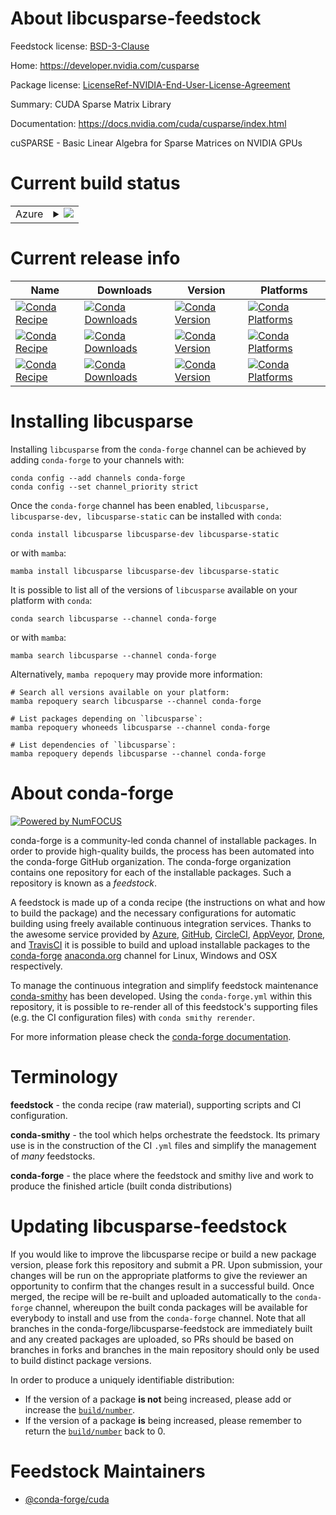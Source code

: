 About libcusparse-feedstock
===========================

Feedstock license: [BSD-3-Clause](https://github.com/conda-forge/libcusparse-feedstock/blob/main/LICENSE.txt)

Home: https://developer.nvidia.com/cusparse

Package license: [LicenseRef-NVIDIA-End-User-License-Agreement](https://docs.nvidia.com/cuda/eula/index.html)

Summary: CUDA Sparse Matrix Library

Documentation: https://docs.nvidia.com/cuda/cusparse/index.html

cuSPARSE - Basic Linear Algebra for Sparse Matrices on NVIDIA GPUs


Current build status
====================


<table>
    
  <tr>
    <td>Azure</td>
    <td>
      <details>
        <summary>
          <a href="https://dev.azure.com/conda-forge/feedstock-builds/_build/latest?definitionId=19079&branchName=main">
            <img src="https://dev.azure.com/conda-forge/feedstock-builds/_apis/build/status/libcusparse-feedstock?branchName=main">
          </a>
        </summary>
        <table>
          <thead><tr><th>Variant</th><th>Status</th></tr></thead>
          <tbody><tr>
              <td>linux_64</td>
              <td>
                <a href="https://dev.azure.com/conda-forge/feedstock-builds/_build/latest?definitionId=19079&branchName=main">
                  <img src="https://dev.azure.com/conda-forge/feedstock-builds/_apis/build/status/libcusparse-feedstock?branchName=main&jobName=linux&configuration=linux%20linux_64_" alt="variant">
                </a>
              </td>
            </tr><tr>
              <td>linux_aarch64</td>
              <td>
                <a href="https://dev.azure.com/conda-forge/feedstock-builds/_build/latest?definitionId=19079&branchName=main">
                  <img src="https://dev.azure.com/conda-forge/feedstock-builds/_apis/build/status/libcusparse-feedstock?branchName=main&jobName=linux&configuration=linux%20linux_aarch64_" alt="variant">
                </a>
              </td>
            </tr><tr>
              <td>win_64</td>
              <td>
                <a href="https://dev.azure.com/conda-forge/feedstock-builds/_build/latest?definitionId=19079&branchName=main">
                  <img src="https://dev.azure.com/conda-forge/feedstock-builds/_apis/build/status/libcusparse-feedstock?branchName=main&jobName=win&configuration=win%20win_64_" alt="variant">
                </a>
              </td>
            </tr>
          </tbody>
        </table>
      </details>
    </td>
  </tr>
</table>

Current release info
====================

| Name | Downloads | Version | Platforms |
| --- | --- | --- | --- |
| [![Conda Recipe](https://img.shields.io/badge/recipe-libcusparse-green.svg)](https://anaconda.org/conda-forge/libcusparse) | [![Conda Downloads](https://img.shields.io/conda/dn/conda-forge/libcusparse.svg)](https://anaconda.org/conda-forge/libcusparse) | [![Conda Version](https://img.shields.io/conda/vn/conda-forge/libcusparse.svg)](https://anaconda.org/conda-forge/libcusparse) | [![Conda Platforms](https://img.shields.io/conda/pn/conda-forge/libcusparse.svg)](https://anaconda.org/conda-forge/libcusparse) |
| [![Conda Recipe](https://img.shields.io/badge/recipe-libcusparse--dev-green.svg)](https://anaconda.org/conda-forge/libcusparse-dev) | [![Conda Downloads](https://img.shields.io/conda/dn/conda-forge/libcusparse-dev.svg)](https://anaconda.org/conda-forge/libcusparse-dev) | [![Conda Version](https://img.shields.io/conda/vn/conda-forge/libcusparse-dev.svg)](https://anaconda.org/conda-forge/libcusparse-dev) | [![Conda Platforms](https://img.shields.io/conda/pn/conda-forge/libcusparse-dev.svg)](https://anaconda.org/conda-forge/libcusparse-dev) |
| [![Conda Recipe](https://img.shields.io/badge/recipe-libcusparse--static-green.svg)](https://anaconda.org/conda-forge/libcusparse-static) | [![Conda Downloads](https://img.shields.io/conda/dn/conda-forge/libcusparse-static.svg)](https://anaconda.org/conda-forge/libcusparse-static) | [![Conda Version](https://img.shields.io/conda/vn/conda-forge/libcusparse-static.svg)](https://anaconda.org/conda-forge/libcusparse-static) | [![Conda Platforms](https://img.shields.io/conda/pn/conda-forge/libcusparse-static.svg)](https://anaconda.org/conda-forge/libcusparse-static) |

Installing libcusparse
======================

Installing `libcusparse` from the `conda-forge` channel can be achieved by adding `conda-forge` to your channels with:

```
conda config --add channels conda-forge
conda config --set channel_priority strict
```

Once the `conda-forge` channel has been enabled, `libcusparse, libcusparse-dev, libcusparse-static` can be installed with `conda`:

```
conda install libcusparse libcusparse-dev libcusparse-static
```

or with `mamba`:

```
mamba install libcusparse libcusparse-dev libcusparse-static
```

It is possible to list all of the versions of `libcusparse` available on your platform with `conda`:

```
conda search libcusparse --channel conda-forge
```

or with `mamba`:

```
mamba search libcusparse --channel conda-forge
```

Alternatively, `mamba repoquery` may provide more information:

```
# Search all versions available on your platform:
mamba repoquery search libcusparse --channel conda-forge

# List packages depending on `libcusparse`:
mamba repoquery whoneeds libcusparse --channel conda-forge

# List dependencies of `libcusparse`:
mamba repoquery depends libcusparse --channel conda-forge
```


About conda-forge
=================

[![Powered by
NumFOCUS](https://img.shields.io/badge/powered%20by-NumFOCUS-orange.svg?style=flat&colorA=E1523D&colorB=007D8A)](https://numfocus.org)

conda-forge is a community-led conda channel of installable packages.
In order to provide high-quality builds, the process has been automated into the
conda-forge GitHub organization. The conda-forge organization contains one repository
for each of the installable packages. Such a repository is known as a *feedstock*.

A feedstock is made up of a conda recipe (the instructions on what and how to build
the package) and the necessary configurations for automatic building using freely
available continuous integration services. Thanks to the awesome service provided by
[Azure](https://azure.microsoft.com/en-us/services/devops/), [GitHub](https://github.com/),
[CircleCI](https://circleci.com/), [AppVeyor](https://www.appveyor.com/),
[Drone](https://cloud.drone.io/welcome), and [TravisCI](https://travis-ci.com/)
it is possible to build and upload installable packages to the
[conda-forge](https://anaconda.org/conda-forge) [anaconda.org](https://anaconda.org/)
channel for Linux, Windows and OSX respectively.

To manage the continuous integration and simplify feedstock maintenance
[conda-smithy](https://github.com/conda-forge/conda-smithy) has been developed.
Using the ``conda-forge.yml`` within this repository, it is possible to re-render all of
this feedstock's supporting files (e.g. the CI configuration files) with ``conda smithy rerender``.

For more information please check the [conda-forge documentation](https://conda-forge.org/docs/).

Terminology
===========

**feedstock** - the conda recipe (raw material), supporting scripts and CI configuration.

**conda-smithy** - the tool which helps orchestrate the feedstock.
                   Its primary use is in the construction of the CI ``.yml`` files
                   and simplify the management of *many* feedstocks.

**conda-forge** - the place where the feedstock and smithy live and work to
                  produce the finished article (built conda distributions)


Updating libcusparse-feedstock
==============================

If you would like to improve the libcusparse recipe or build a new
package version, please fork this repository and submit a PR. Upon submission,
your changes will be run on the appropriate platforms to give the reviewer an
opportunity to confirm that the changes result in a successful build. Once
merged, the recipe will be re-built and uploaded automatically to the
`conda-forge` channel, whereupon the built conda packages will be available for
everybody to install and use from the `conda-forge` channel.
Note that all branches in the conda-forge/libcusparse-feedstock are
immediately built and any created packages are uploaded, so PRs should be based
on branches in forks and branches in the main repository should only be used to
build distinct package versions.

In order to produce a uniquely identifiable distribution:
 * If the version of a package **is not** being increased, please add or increase
   the [``build/number``](https://docs.conda.io/projects/conda-build/en/latest/resources/define-metadata.html#build-number-and-string).
 * If the version of a package **is** being increased, please remember to return
   the [``build/number``](https://docs.conda.io/projects/conda-build/en/latest/resources/define-metadata.html#build-number-and-string)
   back to 0.

Feedstock Maintainers
=====================

* [@conda-forge/cuda](https://github.com/orgs/conda-forge/teams/cuda/)

